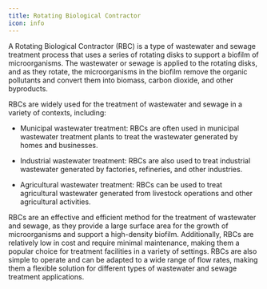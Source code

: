```yaml
---
title: Rotating Biological Contractor
icon: info
---
```


A Rotating Biological Contractor (RBC) is a type of wastewater and sewage treatment process that uses a series of rotating disks to support a biofilm of microorganisms. The wastewater or sewage is applied to the rotating disks, and as they rotate, the microorganisms in the biofilm remove the organic pollutants and convert them into biomass, carbon dioxide, and other byproducts.

RBCs are widely used for the treatment of wastewater and sewage in a variety of contexts, including:

- Municipal wastewater treatment: RBCs are often used in municipal wastewater treatment plants to treat the wastewater generated by homes and businesses.

- Industrial wastewater treatment: RBCs are also used to treat industrial wastewater generated by factories, refineries, and other industries.

- Agricultural wastewater treatment: RBCs can be used to treat agricultural wastewater generated from livestock operations and other agricultural activities.

RBCs are an effective and efficient method for the treatment of wastewater and sewage, as they provide a large surface area for the growth of microorganisms and support a high-density biofilm. Additionally, RBCs are relatively low in cost and require minimal maintenance, making them a popular choice for treatment facilities in a variety of settings. RBCs are also simple to operate and can be adapted to a wide range of flow rates, making them a flexible solution for different types of wastewater and sewage treatment applications.